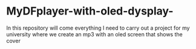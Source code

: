 # MyDFplayer-with-oled-dysplay-
In this repository will come everything I need to carry out a project for my university where we create an mp3 with an oled screen that shows the cover
